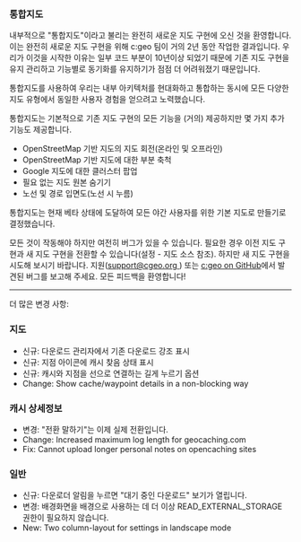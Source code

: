 ### 통합지도
내부적으로 "통합지도"이라고 불리는 완전히 새로운 지도 구현에 오신 것을 환영합니다. 이는 완전히 새로운 지도 구현을 위해 c:geo 팀이 거의 2년 동안 작업한 결과입니다. 우리가 이것을 시작한 이유는 일부 코드 부분이 10년이상 되었기 때문에 기존 지도 구현을 유지 관리하고 기능별로 동기화를 유지하기가 점점 더 어려워졌기 때문입니다.

통합지도를 사용하여 우리는 내부 아키텍처를 현대화하고 통합하는 동시에 모든 다양한 지도 유형에서 동일한 사용자 경험을 얻으려고 노력했습니다.

통합지도는 기본적으로 기존 지도 구현의 모든 기능을 (거의) 제공하지만 몇 가지 추가 기능도 제공합니다.

- OpenStreetMap 기반 지도의 지도 회전(온라인 및 오프라인)
- OpenStreetMap 기반 지도에 대한 부분 축척
- Google 지도에 대한 클러스터 팝업
- 필요 없는 지도 원본 숨기기
- 노선 및 경로 입면도(노선 시 누름)

통합지도는 현재 베타 상태에 도달하여 모든 야간 사용자를 위한 기본 지도로 만들기로 결정했습니다.

모든 것이 작동해야 하지만 여전히 버그가 있을 수 있습니다. 필요한 경우 이전 지도 구현과 새 지도 구현을 전환할 수 있습니다(설정 - 지도 소스 참조). 하지만 새 지도 구현을 시도해 보시기 바랍니다. 지원([support@cgeo.org ](mailto:support@cgeo.org)) 또는 [c:geo on GitHub](github.com/cgeo/cgeo/issues)에서 발견된 버그를 보고해 주세요. 모든 피드백을 환영합니다!

---

더 많은 변경 사항:

### 지도
- 신규: 다운로드 관리자에서 기존 다운로드 강조 표시
- 신규: 지점 아이콘에 캐시 찾음 상태 표시
- 신규: 캐시와 지점을 선으로 연결하는 길게 누르기 옵션
- Change: Show cache/waypoint details in a non-blocking way

### 캐시 상세정보
- 변경: "전환 말하기"는 이제 실제 전환입니다.
- Change: Increased maximum log length for geocaching.com
- Fix: Cannot upload longer personal notes on opencaching sites

### 일반
- 신규: 다운로더 알림을 누르면 "대기 중인 다운로드" 보기가 열립니다.
- 변경: 배경화면을 배경으로 사용하는 데 더 이상 READ_EXTERNAL_STORAGE 권한이 필요하지 않습니다.
- New: Two column-layout for settings in landscape mode
